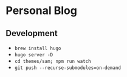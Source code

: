 # Personal Blog

## Development
* `brew install hugo`
* `hugo server -D`
* `cd themes/sam; npm run watch`
* `git push --recurse-submodules=on-demand`
